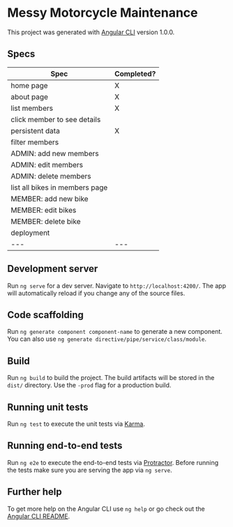 # Messy Motorcycle Maintenance

This project was generated with [Angular CLI](https://github.com/angular/angular-cli) version 1.0.0.

## Specs

| Spec | Completed? |
|---|---|
| home page | X |
| about page | X |
| list members | X |
| click member to see details |  |
| persistent data | X |
| filter members |  |
| ADMIN: add new members |  |
| ADMIN: edit members |  |
| ADMIN: delete members |  |
| list all bikes in members page |  |
| MEMBER: add new bike |  |
| MEMBER: edit bikes |  |
| MEMBER: delete bike |  |
| deployment |  |
|---|---|

## Development server

Run `ng serve` for a dev server. Navigate to `http://localhost:4200/`. The app will automatically reload if you change any of the source files.

## Code scaffolding

Run `ng generate component component-name` to generate a new component. You can also use `ng generate directive/pipe/service/class/module`.

## Build

Run `ng build` to build the project. The build artifacts will be stored in the `dist/` directory. Use the `-prod` flag for a production build.

## Running unit tests

Run `ng test` to execute the unit tests via [Karma](https://karma-runner.github.io).

## Running end-to-end tests

Run `ng e2e` to execute the end-to-end tests via [Protractor](http://www.protractortest.org/).
Before running the tests make sure you are serving the app via `ng serve`.

## Further help

To get more help on the Angular CLI use `ng help` or go check out the [Angular CLI README](https://github.com/angular/angular-cli/blob/master/README.md).
